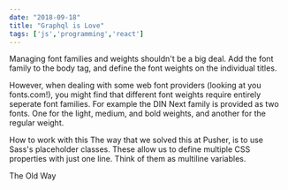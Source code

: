 ```yaml
---
date: "2018-09-18"
title: "Graphql is Love"
tags: ['js','programming','react']
---
```

Managing font families and weights shouldn't be a big deal. Add the font family to the body tag, and define the font weights on the individual titles.

However, when dealing with some web font providers (looking at you fonts.com!), you might find that different font weights require entirely seperate font families. For example the DIN Next family is provided as two fonts. One for the light, medium, and bold weights, and another for the regular weight.

How to work with this
The way that we solved this at Pusher, is to use Sass's placeholder classes. These allow us to define multiple CSS properties with just one line. Think of them as multiline variables.

The Old Way
